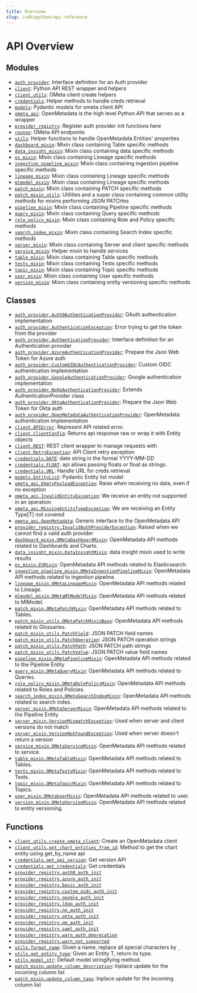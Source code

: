 ```yaml
---
title: Overview
slug: /sdk/python/api-reference
---
```




# API Overview

## Modules

- [`auth_provider`](/sdk/python/api-reference/auth-provider#module-auth_provider): Interface definition for an Auth provider
- [`client`](/sdk/python/api-reference/client#module-client): Python API REST wrapper and helpers
- [`client_utils`](/sdk/python/api-reference/client-utils#module-client_utils): OMeta client create helpers
- [`credentials`](/sdk/python/api-reference/credentials#module-credentials): Helper methods to handle creds retrieval
- [`models`](/sdk/python/api-reference/models#module-models): Pydantic models for ometa client API
- [`ometa_api`](/sdk/python/api-reference/ometa-api#module-ometa_api): OpenMetadata is the high level Python API that serves as a wrapper
- [`provider_registry`](/sdk/python/api-reference/provider-registry#module-provider_registry): Register auth provider init functions here
- [`routes`](/sdk/python/api-reference/routes#module-routes): OMeta API endpoints
- [`utils`](/sdk/python/api-reference/utils#module-utils): Helper functions to handle OpenMetadata Entities' properties
- [`dashboard_mixin`](/sdk/python/api-reference/dashboard-mixin#module-dashboard_mixin): Mixin class containing Table specific methods
- [`data_insight_mixin`](/sdk/python/api-reference/data-insight-mixin#module-data_insight_mixin): Mixin class containing data specific methods
- [`es_mixin`](/sdk/python/api-reference/es-mixin#module-es_mixin): Mixin class containing Lineage specific methods
- [`ingestion_pipeline_mixin`](/sdk/python/api-reference/ingestion-pipeline-mixin#module-ingestion_pipeline_mixin): Mixin class containing ingestion pipeline specific methods
- [`lineage_mixin`](/sdk/python/api-reference/lineage-mixin#module-lineage_mixin): Mixin class containing Lineage specific methods
- [`mlmodel_mixin`](/sdk/python/api-reference/mlmodel-mixin#module-mlmodel_mixin): Mixin class containing Lineage specific methods
- [`patch_mixin`](/sdk/python/api-reference/patch-mixin#module-patch_mixin): Mixin class containing PATCH specific methods
- [`patch_mixin_utils`](/sdk/python/api-reference/patch-mixin_utils#module-patch_mixin_utils): Utilities and a super class containing common utility methods for mixins performing JSON PATCHes
- [`pipeline_mixin`](/sdk/python/api-reference/pipeline-mixin#module-pipeline_mixin): Mixin class containing Pipeline specific methods
- [`query_mixin`](/sdk/python/api-reference/query-mixin#module-query_mixin): Mixin class containing Query specific methods
- [`role_policy_mixin`](/sdk/python/api-reference/role-policy-mixin#module-role_policy_mixin): Mixin class containing Role and Policy specific methods
- [`search_index_mixin`](/sdk/python/api-reference/search-index-mixin#module-search_index_mixin): Mixin class containing Search Index specific methods
- [`server_mixin`](/sdk/python/api-reference/server-mixin#module-server_mixin): Mixin class containing Server and client specific methods
- [`service_mixin`](/sdk/python/api-reference/service-mixin#module-service_mixin): Helper mixin to handle services
- [`table_mixin`](/sdk/python/api-reference/table-mixin#module-table_mixin): Mixin class containing Table specific methods
- [`tests_mixin`](/sdk/python/api-reference/tests-mixin#module-tests_mixin): Mixin class containing Tests specific methods
- [`topic_mixin`](/sdk/python/api-reference/topic0mixin#module-topic_mixin): Mixin class containing Topic specific methods
- [`user_mixin`](/sdk/python/api-reference/user-mixin#module-user_mixin): Mixin class containing User specific methods
- [`version_mixin`](/sdk/python/api-reference/version-mixin#module-version_mixin): Mixin class containing entity versioning specific methods

## Classes

- [`auth_provider.Auth0AuthenticationProvider`](/sdk/python/api-reference/auth-provider#class-auth0authenticationprovider): OAuth authentication implementation
- [`auth_provider.AuthenticationException`](/sdk/python/api-reference/auth-provider#class-authenticationexception): Error trying to get the token from the provider
- [`auth_provider.AuthenticationProvider`](/sdk/python/api-reference/auth-provider#class-authenticationprovider): Interface definition for an Authentication provider
- [`auth_provider.AzureAuthenticationProvider`](/sdk/python/api-reference/auth-provider#class-azureauthenticationprovider): Prepare the Json Web Token for Azure auth
- [`auth_provider.CustomOIDCAuthenticationProvider`](/sdk/python/api-reference/auth-provider#class-customoidcauthenticationprovider): Custom OIDC authentication implementation
- [`auth_provider.GoogleAuthenticationProvider`](/sdk/python/api-reference/auth-provider#class-googleauthenticationprovider): Google authentication implementation
- [`auth_provider.NoOpAuthenticationProvider`](/sdk/python/api-reference/auth-provider#class-noopauthenticationprovider): Extends AuthenticationProvider class
- [`auth_provider.OktaAuthenticationProvider`](/sdk/python/api-reference/auth-provider#class-oktaauthenticationprovider): Prepare the Json Web Token for Okta auth
- [`auth_provider.OpenMetadataAuthenticationProvider`](/sdk/python/api-reference/auth-provider#class-openmetadataauthenticationprovider): OpenMetadata authentication implementation
- [`client.APIError`](/sdk/python/api-reference/client#class-apierror): Represent API related error.
- [`client.ClientConfig`](/sdk/python/api-reference/client#class-clientconfig): Returns api response raw or wrap it with Entity objects
- [`client.REST`](/sdk/python/api-reference/client#class-rest): REST client wrapper to manage requests with
- [`client.RetryException`](/sdk/python/api-reference/client#class-retryexception): API Client retry exception
- [`credentials.DATE`](/sdk/python/api-reference/credentials#class-date): date string in the format YYYY-MM-DD
- [`credentials.FLOAT`](/sdk/python/api-reference/credentials#class-float): api allows passing floats or float as strings.
- [`credentials.URL`](/sdk/python/api-reference/credentials#class-url): Handle URL for creds retrieval
- [`models.EntityList`](/sdk/python/api-reference/models#class-entitylist): Pydantic Entity list model
- [`ometa_api.EmptyPayloadException`](/sdk/python/api-reference/ometa-api#class-emptypayloadexception): Raise when receiving no data, even if no exception
- [`ometa_api.InvalidEntityException`](/sdk/python/api-reference/ometa-api#class-invalidentityexception): We receive an entity not supported in an operation
- [`ometa_api.MissingEntityTypeException`](/sdk/python/api-reference/ometa-api#class-missingentitytypeexception): We are receiving an Entity Type[T] not covered
- [`ometa_api.OpenMetadata`](/sdk/python/api-reference/ometa-api#class-openmetadata): Generic interface to the OpenMetadata API
- [`provider_registry.InvalidAuthProviderException`](/sdk/python/api-reference/provider-registry#class-invalidauthproviderexception): Raised when we cannot find a valid auth provider
- [`dashboard_mixin.OMetaDashboardMixin`](/sdk/python/api-reference/dashboard-mixin#class-ometadashboardmixin): OpenMetadata API methods related to Dashboards and Charts.
- [`data_insight_mixin.DataInsightMixin`](/sdk/python/api-reference/data-insight-mixin#class-datainsightmixin): data insight mixin used to write results
- [`es_mixin.ESMixin`](/sdk/python/api-reference/es-mixin#class-esmixin): OpenMetadata API methods related to Elasticsearch.
- [`ingestion_pipeline_mixin.OMetaIngestionPipelineMixin`](/sdk/python/api-reference/ingestion-pipeline-mixin#class-ometaingestionpipelinemixin): OpenMetadata API methods related to ingestion pipeline.
- [`lineage_mixin.OMetaLineageMixin`](/sdk/python/api-reference/lineage-mixin#class-ometalineagemixin): OpenMetadata API methods related to Lineage.
- [`mlmodel_mixin.OMetaMlModelMixin`](/sdk/python/api-reference/mlmodel-mixin#class-ometamlmodelmixin): OpenMetadata API methods related to MlModel.
- [`patch_mixin.OMetaPatchMixin`](/sdk/python/api-reference/patch-mixin#class-ometapatchmixin): OpenMetadata API methods related to Tables.
- [`patch_mixin_utils.OMetaPatchMixinBase`](/sdk/python/api-reference/patch-mixin-utils#class-ometapatchmixinbase): OpenMetadata API methods related to Glossaries.
- [`patch_mixin_utils.PatchField`](/sdk/python/api-reference/patch-mixin-utils#class-patchfield): JSON PATCH field names
- [`patch_mixin_utils.PatchOperation`](/sdk/python/api-reference/patch-mixin-utils#class-patchoperation): JSON PATCH operation strings
- [`patch_mixin_utils.PatchPath`](/sdk/python/api-reference/patch-mixin-utils#class-patchpath): JSON PATCH path strings
- [`patch_mixin_utils.PatchValue`](/sdk/python/api-reference/patch-mixin-utils#class-patchvalue): JSON PATCH value field names
- [`pipeline_mixin.OMetaPipelineMixin`](/sdk/python/api-reference/pipeline-mixin#class-ometapipelinemixin): OpenMetadata API methods related to the Pipeline Entity
- [`query_mixin.OMetaQueryMixin`](/sdk/python/api-reference/query-mixin#class-ometaquerymixin): OpenMetadata API methods related to Queries.
- [`role_policy_mixin.OMetaRolePolicyMixin`](/sdk/python/api-reference/role-policy-mixin#class-ometarolepolicymixin): OpenMetadata API methods related to Roles and Policies.
- [`search_index_mixin.OMetaSearchIndexMixin`](/sdk/python/api-reference/search-index-mixin#class-ometasearchindexmixin): OpenMetadata API methods related to search index.
- [`server_mixin.OMetaServerMixin`](/sdk/python/api-reference/server-mixin#class-ometaservermixin): OpenMetadata API methods related to the Pipeline Entity
- [`server_mixin.VersionMismatchException`](/sdk/python/api-reference/server-mixin#class-versionmismatchexception): Used when server and client versions do not match
- [`server_mixin.VersionNotFoundException`](/sdk/python/api-reference/server-mixin#class-versionnotfoundexception): Used when server doesn't return a version
- [`service_mixin.OMetaServiceMixin`](/sdk/python/api-reference/service-mixin#class-ometaservicemixin): OpenMetadata API methods related to service.
- [`table_mixin.OMetaTableMixin`](/sdk/python/api-reference/table-mixin#class-ometatablemixin): OpenMetadata API methods related to Tables.
- [`tests_mixin.OMetaTestsMixin`](/sdk/python/api-reference/tests-mixin#class-ometatestsmixin): OpenMetadata API methods related to Tests.
- [`topic_mixin.OMetaTopicMixin`](/sdk/python/api-reference/topic-mixin#class-ometatopicmixin): OpenMetadata API methods related to Topics.
- [`user_mixin.OMetaUserMixin`](/sdk/python/api-reference/user-mixin#class-ometausermixin): OpenMetadata API methods related to user.
- [`version_mixin.OMetaVersionMixin`](/sdk/python/api-reference/version-mixin#class-ometaversionmixin): OpenMetadata API methods related to entity versioning.

## Functions

- [`client_utils.create_ometa_client`](/sdk/python/api-reference/client-utils#function-create_ometa_client): Create an OpenMetadata client
- [`client_utils.get_chart_entities_from_id`](/sdk/python/api-reference/client-utils#function-get_chart_entities_from_id): Method to get the chart entity using get_by_name api
- [`credentials.get_api_version`](/sdk/python/api-reference/credentials#function-get_api_version): Get version API
- [`credentials.get_credentials`](/sdk/python/api-reference/credentials#function-get_credentials): Get credentials
- [`provider_registry.auth0_auth_init`](/sdk/python/api-reference/provider-registry#function-auth0_auth_init)
- [`provider_registry.azure_auth_init`](/sdk/python/api-reference/provider-registry#function-azure_auth_init)
- [`provider_registry.basic_auth_init`](/sdk/python/api-reference/provider-registry#function-basic_auth_init)
- [`provider_registry.custom_oidc_auth_init`](/sdk/python/api-reference/provider-registry#function-custom_oidc_auth_init)
- [`provider_registry.google_auth_init`](/sdk/python/api-reference/provider-registry#function-google_auth_init)
- [`provider_registry.ldap_auth_init`](/sdk/python/api-reference/provider-registry#function-ldap_auth_init)
- [`provider_registry.no_auth_init`](/sdk/python/api-reference/provider-registry#function-no_auth_init)
- [`provider_registry.okta_auth_init`](/sdk/python/api-reference/provider-registry#function-okta_auth_init)
- [`provider_registry.om_auth_init`](/sdk/python/api-reference/provider-registry#function-om_auth_init)
- [`provider_registry.saml_auth_init`](/sdk/python/api-reference/provider-registry#function-saml_auth_init)
- [`provider_registry.warn_auth_deprecation`](/sdk/python/api-reference/provider-registry#function-warn_auth_deprecation)
- [`provider_registry.warn_not_supported`](/sdk/python/api-reference/provider-registry#function-warn_not_supported)
- [`utils.format_name`](/sdk/python/api-reference/utils#function-format_name): Given a name, replace all special characters by `_`
- [`utils.get_entity_type`](/sdk/python/api-reference/utils#function-get_entity_type): Given an Entity T, return its type.
- [`utils.model_str`](/sdk/python/api-reference/utils#function-model_str): Default model stringifying method.
- [`patch_mixin.update_column_description`](/sdk/python/api-reference/patch-mixin#function-update_column_description): Inplace update for the incoming column list
- [`patch_mixin.update_column_tags`](/sdk/python/api-reference/patch-mixin#function-update_column_tags): Inplace update for the incoming column list


